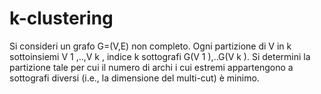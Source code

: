 # k-clustering

Si consideri un grafo G=(V,E) non completo. 
Ogni partizione di V in k sottoinsiemi V 1 ,..,V k , indice k sottografi G(V 1 ),..G(V k ). Si determini la partizione tale per cui il numero di archi i cui estremi appartengono a sottografi diversi (i.e., la dimensione del multi-cut) è minimo.